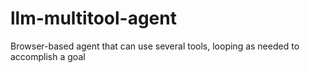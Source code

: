 # llm-multitool-agent
Browser-based agent that can use several tools, looping as needed to accomplish a goal

